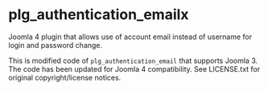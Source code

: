 # plg_authentication_emailx
Joomla 4 plugin that allows use of account email instead of username for login and password change.

This is modified code of `plg_authentication_email` that supports Joomla 3. The code has
been updated for Joomla 4 compatibility. See LICENSE.txt for original copyright/license
notices.

